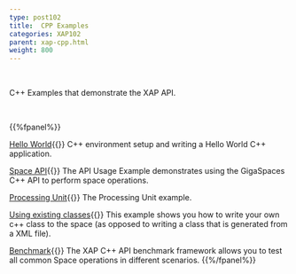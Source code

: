 ```yaml
---
type: post102
title:  CPP Examples
categories: XAP102
parent: xap-cpp.html
weight: 800
---
```


<br>

C++ Examples that demonstrate the XAP API.


<br>

{{%fpanel%}}


[Hello World](./cpp-api-hello-world-example.html){{<wbr>}}
C++ environment setup and writing a Hello World C++ application.

[Space API](./cpp-api-usage-example.html){{<wbr>}}
The API Usage Example demonstrates using the GigaSpaces C++ API to perform space operations.

[Processing Unit](./cpp-processing-unit-example.html){{<wbr>}}
The Processing Unit example.

[Using existing classes](./cpp-writing-existing-class-to-space.html){{<wbr>}}
This example shows you how to write your own c++ class to the space (as opposed to writing a class that is generated from a XML file).

[Benchmark]({{%currentadmurl%}}/benchmark-c++.html){{<wbr>}}
The XAP C++ API benchmark framework allows you to test all common Space operations in different scenarios.
{{%/fpanel%}}

